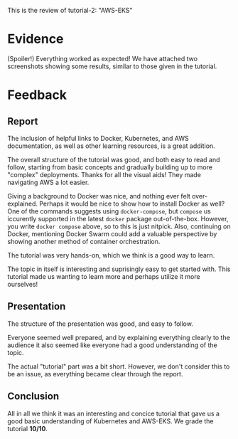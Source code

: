 This is the review of tutorial-2: "AWS-EKS"

# Evidence

(Spoiler!) Everything worked as expected! We have attached two screenshots showing some results, similar to those given in the tutorial.

# Feedback

## Report

The inclusion of helpful links to Docker, Kubernetes, and AWS documentation, as well as other learning resources, is a great addition.

The overall structure of the tutorial was good, and both easy to read and follow, starting from basic concepts and gradually building up to more "complex" deployments. Thanks for all the visual aids! They made navigating AWS a lot easier.

Giving a background to Docker was nice, and nothing ever felt over-explained. Perhaps it would be nice to show how to install Docker as well? One of the commands suggests using `docker-compose`, but `compose` us iccurently supported in the latest `docker` package out-of-the-box. However, you write `docker compose` above, so to this is just nitpick. Also, continuing on Docker, mentioning Docker Swarm could add a valuable perspective by showing another method of container orchestration.

The tutorial was very hands-on, which we think is a good way to learn.

The topic in itself is interesting and suprisingly easy to get started with. This tutorial made us wanting to learn more and perhaps utilize it more ourselves!

## Presentation

The structure of the presentation was good, and easy to follow.

Everyone seemed well prepared, and by explaining everything clearly to the audience it also seemed like everyone had a good understanding of the topic.

The actual "tutorial" part was a bit short. However, we don't consider this to be an issue, as everything became clear through the report.

## Conclusion

All in all we think it was an interesting and concice tutorial that gave us a good basic understanding of Kubernetes and AWS-EKS. We grade the tutorial **10/10**.
